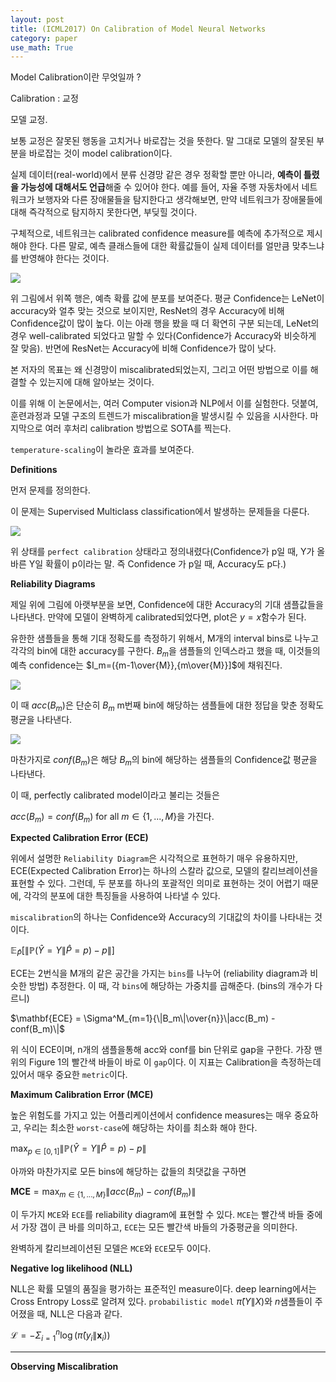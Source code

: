```yaml
---
layout: post
title: (ICML2017) On Calibration of Model Neural Networks
category: paper
use_math: True
---
```


Model Calibration이란 무엇일까 ?

Calibration : 교정

모델 교정.

보통 교정은 잘못된 행동을 고치거나 바로잡는 것을 뜻한다. 말 그대로 모델의 잘못된 부분을 바로잡는 것이 model calibration이다.

실제 데이터(real-world)에서 분류 신경망 같은 경우 정확할 뿐만 아니라, **예측이 틀렸을 가능성에 대해서도 언급**해줄 수 있어야 한다. 예를 들어, 자율 주행 자동차에서 네트워크가 보행자와 다른 장애물들을 탐지한다고 생각해보면, 만약 네트워크가 장애물들에 대해 즉각적으로 탐지하지 못한다면, 부딪힐 것이다. 

구체적으로, 네트워크는 calibrated confidence measure를 예측에 추가적으로 제시해야 한다. 다른 말로, 예측 클래스들에 대한 확률값들이 실제 데이터를 얼만큼 맞추느냐를 반영해야 한다는 것이다.


![](https://velog.velcdn.com/images/mawjdgus/post/705bc56c-68fd-49c4-b2fd-ab18e6a8de48/image.png)

위 그림에서 위쪽 행은, 예측 확률 값에 분포를 보여준다. 평균 Confidence는 LeNet이 accuracy와 얼추 맞는 것으로 보이지만, ResNet의 경우 Accuracy에 비해 Confidence값이 많이 높다. 이는 아래 행을 봤을 때 더 확연히 구분 되는데, LeNet의 경우 well-calibrated 되었다고 말할 수 있다(Confidence가 Accuracy와 비슷하게 잘 맞음). 반면에 ResNet는 Accuracy에 비해 Confidence가 많이 낮다. 

본 저자의 목표는 왜 신경망이 miscalibrated되었는지, 그리고 어떤 방법으로 이를 해결할 수 있는지에 대해 알아보는 것이다.

이를 위해 이 논문에서는, 여러 Computer vision과 NLP에서 이를 실험한다. 덧붙여, 훈련과정과 모델 구조의 트렌드가 miscalibration을 발생시킬 수 있음을 시사한다. 마지막으로 여러 후처리 calibration 방법으로 SOTA를 찍는다.

`temperature-scaling`이 놀라운 효과를 보여준다.

**Definitions**

먼저 문제를 정의한다.

이 문제는 Supervised Multiclass classification에서 발생하는 문제들을 다룬다.

![](https://velog.velcdn.com/images/mawjdgus/post/b25aa3ef-9ed4-4f74-8615-3a3222d19f52/image.png)

위 상태를 `perfect calibration` 상태라고 정의내렸다(Confidence가 p일 때, Y가 올바른 Y일 확률이 p이라는 말. 즉 Confidence 가 p일 때, Accuracy도 p다.)

**Reliability Diagrams**

제일 위에 그림에 아랫부분을 보면, Confidence에 대한 Accuracy의 기대 샘플값들을 나타낸다. 만약에 모델이 완벽하게 calibrated되었다면, plot은 $y=x$함수가 된다. 

유한한 샘플들을 통해 기대 정확도를 측정하기 위해서, M개의 interval bins로 나누고 각각의 bin에 대한 accuracy를 구한다. $B_m$을 샘플들의 인덱스라고 했을 때, 이것들의 예측 confidence는 $I_m=({m-1\over{M}},{m\over{M}}]$에 채워진다.


![](https://velog.velcdn.com/images/mawjdgus/post/54f44ccd-c27e-4c97-8d96-4e130e4b663c/image.png)

이 때 $acc(B_m)$은 단순히 $B_m$ m번째 bin에 해당하는 샘플들에 대한 정답을 맞춘 정확도 평균을 나타낸다.

![](https://velog.velcdn.com/images/mawjdgus/post/f167fbe3-57a1-4ea1-88c7-f2ff3aaac804/image.png)

마찬가지로 $conf(B_m)$은 해당 $B_m$의 bin에 해당하는 샘플들의 Confidence값 평균을 나타낸다.

이 때, perfectly calibrated model이라고 불리는 것들은

$acc(B_m) = conf(B_m)$ for all $m\in{\{1,...,M}\}$을 가진다.

**Expected Calibration Error (ECE)**

위에서 설명한 `Reliability Diagram`은 시각적으로 표현하기 매우 유용하지만, ECE(Expected Calibration Error)는 하나의 스칼라 값으로, 모델의 칼리브레이션을 표현할 수 있다. 그런데, 두 분포를 하나의 포괄적인 의미로 표현하는 것이 어렵기 때문에, 각각의 분포에 대한 특징들을 사용하여 나타낼 수 있다.

`miscalibration`의 하나는 Confidence와 Accuracy의 기대값의 차이를 나타내는 것이다.

$\mathbb{E}_{\hat{P}}[\|\mathbb{P}(\hat{Y}=Y\|\hat{P}=p)-p\|]$


ECE는 2번식을 M개의 같은 공간을 가지는 `bins`를 나누어 (reliability diagram과 비슷한 방법) 추정한다. 이 때, 각 `bins`에 해당하는 가중치를 곱해준다. (bins의 개수가 다르니)

$\mathbf{ECE} = \Sigma^M_{m=1}{\|B_m\|\over{n}}\|acc(B_m) - conf(B_m)\|$

위 식이 ECE이며, n개의 샘플을통해 acc와 conf를 bin 단위로 gap을 구한다. 가장 맨위의 Figure 1의 빨간색 바들이 바로 이 `gap`이다. 이 지표는 Calibration을 측정하는데 있어서 매우 중요한 `metric`이다.


**Maximum Calibration Error (MCE)**

높은 위험도를 가지고 있는 어플리케이션에서 confidence measures는 매우 중요하고, 우리는 최소한 `worst-case`에 해당하는 차이를 최소화 해야 한다. 

$\max_{p\in[0,1]}\|\mathbb{P}(\hat{Y}=Y\|\hat{P}=p)-p\|$

아까와 마찬가지로 모든 bins에 해당하는 값들의 최댓값을 구하면

$\mathbf{MCE}=\max_{m\in\{1,...,M\}}\|acc(B_m)-conf(B_m)\|$

이 두가지 `MCE`와 `ECE`를 reliability diagram에 표현할 수 있다. `MCE`는 빨간색 바들 중에서 가장 갭이 큰 바를 의미하고, `ECE`는 모든 빨간색 바들의 가중평균을 의미한다. 

완벽하게 칼리브레이션된 모델은 `MCE`와 `ECE`모두 0이다.

**Negative log likelihood (NLL)**

NLL은 확률 모델의 품질을 평가하는 표준적인 measure이다. deep learning에서는 Cross Entropy Loss로 알려져 있다. `probabilistic model` $\hat{\pi}(Y\|X)$와 $n$샘플들이 주어졌을 때, NLL은 다음과 같다.

$\mathcal{L}=-\Sigma^n_{i=1}\log(\hat{\pi}(y_i\|\mathbf{x}_i))$

****

**Observing Miscalibration**

